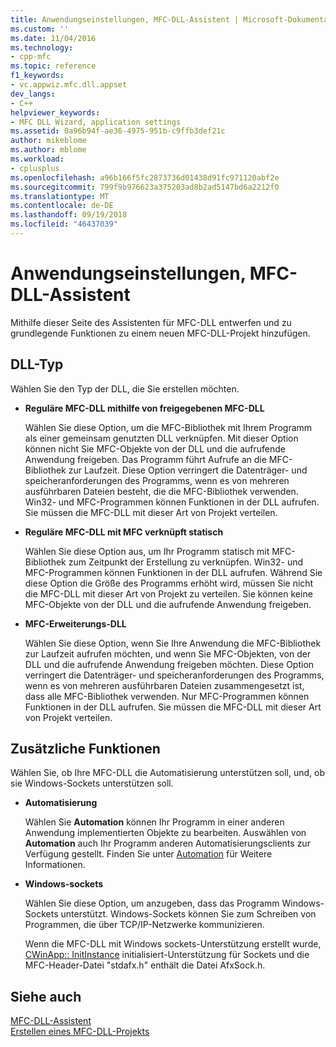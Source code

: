 ```yaml
---
title: Anwendungseinstellungen, MFC-DLL-Assistent | Microsoft-Dokumentation
ms.custom: ''
ms.date: 11/04/2016
ms.technology:
- cpp-mfc
ms.topic: reference
f1_keywords:
- vc.appwiz.mfc.dll.appset
dev_langs:
- C++
helpviewer_keywords:
- MFC DLL Wizard, application settings
ms.assetid: 0a96b94f-ae36-4975-951b-c9ffb3def21c
author: mikeblome
ms.author: mblome
ms.workload:
- cplusplus
ms.openlocfilehash: a96b166f5fc2873736d01438d91fc971120abf2e
ms.sourcegitcommit: 799f9b976623a375203ad8b2ad5147bd6a2212f0
ms.translationtype: MT
ms.contentlocale: de-DE
ms.lasthandoff: 09/19/2018
ms.locfileid: "46437039"
---
```

# <a name="application-settings-mfc-dll-wizard"></a>Anwendungseinstellungen, MFC-DLL-Assistent

Mithilfe dieser Seite des Assistenten für MFC-DLL entwerfen und zu grundlegende Funktionen zu einem neuen MFC-DLL-Projekt hinzufügen.

## <a name="dll-type"></a>DLL-Typ

Wählen Sie den Typ der DLL, die Sie erstellen möchten.

- **Reguläre MFC-DLL mithilfe von freigegebenen MFC-DLL**

   Wählen Sie diese Option, um die MFC-Bibliothek mit Ihrem Programm als einer gemeinsam genutzten DLL verknüpfen. Mit dieser Option können nicht Sie MFC-Objekte von der DLL und die aufrufende Anwendung freigeben. Das Programm führt Aufrufe an die MFC-Bibliothek zur Laufzeit. Diese Option verringert die Datenträger- und speicheranforderungen des Programms, wenn es von mehreren ausführbaren Dateien besteht, die die MFC-Bibliothek verwenden. Win32- und MFC-Programmen können Funktionen in der DLL aufrufen. Sie müssen die MFC-DLL mit dieser Art von Projekt verteilen.

- **Reguläre MFC-DLL mit MFC verknüpft statisch**

   Wählen Sie diese Option aus, um Ihr Programm statisch mit MFC-Bibliothek zum Zeitpunkt der Erstellung zu verknüpfen. Win32- und MFC-Programmen können Funktionen in der DLL aufrufen. Während Sie diese Option die Größe des Programms erhöht wird, müssen Sie nicht die MFC-DLL mit dieser Art von Projekt zu verteilen. Sie können keine MFC-Objekte von der DLL und die aufrufende Anwendung freigeben.

- **MFC-Erweiterungs-DLL**

   Wählen Sie diese Option, wenn Sie Ihre Anwendung die MFC-Bibliothek zur Laufzeit aufrufen möchten, und wenn Sie MFC-Objekten, von der DLL und die aufrufende Anwendung freigeben möchten. Diese Option verringert die Datenträger- und speicheranforderungen des Programms, wenn es von mehreren ausführbaren Dateien zusammengesetzt ist, dass alle MFC-Bibliothek verwenden. Nur MFC-Programmen können Funktionen in der DLL aufrufen. Sie müssen die MFC-DLL mit dieser Art von Projekt verteilen.

## <a name="additional-features"></a>Zusätzliche Funktionen

Wählen Sie, ob Ihre MFC-DLL die Automatisierung unterstützen soll, und, ob sie Windows-Sockets unterstützen soll.

- **Automatisierung**

   Wählen Sie **Automation** können Ihr Programm in einer anderen Anwendung implementierten Objekte zu bearbeiten. Auswählen von **Automation** auch Ihr Programm anderen Automatisierungsclients zur Verfügung gestellt. Finden Sie unter [Automation](../../mfc/automation.md) für Weitere Informationen.

- **Windows-sockets**

   Wählen Sie diese Option, um anzugeben, dass das Programm Windows-Sockets unterstützt. Windows-Sockets können Sie zum Schreiben von Programmen, die über TCP/IP-Netzwerke kommunizieren.

   Wenn die MFC-DLL mit Windows sockets-Unterstützung erstellt wurde, [CWinApp:: InitInstance](../../mfc/reference/cwinapp-class.md#initinstance) initialisiert-Unterstützung für Sockets und die MFC-Header-Datei "stdafx.h" enthält die Datei AfxSock.h.

## <a name="see-also"></a>Siehe auch

[MFC-DLL-Assistent](../../mfc/reference/mfc-dll-wizard.md)<br/>
[Erstellen eines MFC-DLL-Projekts](../../mfc/reference/creating-an-mfc-dll-project.md)

